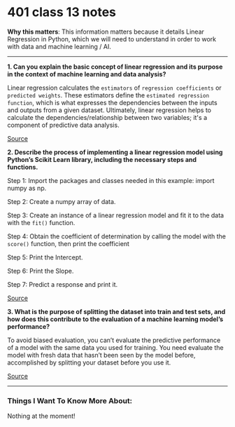 # 401 class 13 notes

**Why this matters**: This information matters because it details Linear Regression in Python, which we will need to understand in order to work with data and machine learning / AI.

------------------------------------

**1. Can you explain the basic concept of linear regression and its purpose in the context of machine learning and data analysis?**

Linear regression calculates the `estimators` of `regression coefficients` or `predicted weights`. These estimators define the `estimated regression function`, which is what expresses the dependencies between the inputs and outputs from a given dataset. Ultimately, linear regression helps to calculate the dependencies/relationship between two variables; it's a component of predictive data analysis.

[Source](https://realpython.com/linear-regression-in-python/)

**2. Describe the process of implementing a linear regression model using Python’s Scikit Learn library, including the necessary steps and functions.**

Step 1: Import the packages and classes needed in this example:
import numpy as np.

Step 2: Create a numpy array of data.

Step 3: Create an instance of a linear regression model and fit it to the data with the `fit()` function.

Step 4: Obtain the coefficient of determination by calling the model with the `score()` function, then print the coefficient

Step 5: Print the Intercept.

Step 6: Print the Slope.

Step 7: Predict a response and print it.

[Source](https://www.activestate.com/resources/quick-reads/how-to-run-linear-regressions-in-python-scikit-learn/)


**3. What is the purpose of splitting the dataset into train and test sets, and how does this contribute to the evaluation of a machine learning model’s performance?**

To avoid biased evaluation, you can’t evaluate the predictive performance of a model with the same data you used for training. You need evaluate the model with fresh data that hasn’t been seen by the model before, accomplished by splitting your dataset before you use it.

[Source](https://realpython.com/train-test-split-python-data/)

------------------------------------
### Things I Want To Know More About:
Nothing at the moment!